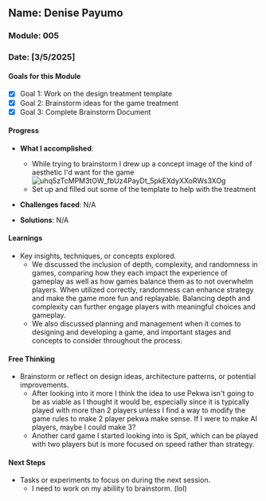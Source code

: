 <!-- Markdown Docs: https://docs.github.com/en/get-started/writing-on-github/getting-started-with-writing-and-formatting-on-github/basic-writing-and-formatting-syntax -->
## Name: Denise Payumo
### Module: 005

<!-- Repeat the below as needed-->
### Date: [3/5/2025]

#### Goals for this Module
- [x] Goal 1: Work on the design treatment template
- [x] Goal 2: Brainstorm ideas for the game treatment
- [x] Goal 3: Complete Brainstorm Document

#### Progress
- **What I accomplished**:
  - While trying to brainstorm I drew up a concept image of the kind of aesthetic I'd want for the game
![uhq5zTcMPM3tOW_fbUz4PayDt_5pkEXdyXXoRWs3XOg](https://github.com/user-attachments/assets/7aa6d947-5759-434d-8318-4b55be0cbec8)
  - Set up and filled out some of the template to help with the treatment


   <!--Your entry here or N/A if not applicable for this entry-->
- **Challenges faced**:
N/A
     <!--Your entry here or N/A if not applicable for this entry-->
- **Solutions**:
N/A
     <!--Your entry here or N/A if not applicable for this entry-->

#### Learnings
- Key insights, techniques, or concepts explored.
  - We discussed the inclusion of depth, complexity, and randomness in games, comparing how they each impact the experience of gameplay as well as how games balance them as to not overwhelm players. When utilized correctly, randomness can enhance strategy and make the game more fun and replayable. Balancing depth and complexity can further engage players with meaningful choices and gameplay.
  - We also discussed planning and management when it comes to designing and developing a game, and important stages and concepts to consider throughout the process.

#### Free Thinking
- Brainstorm or reflect on design ideas, architecture patterns, or potential improvements.
    <!--Your entry here or N/A if not applicable for this entry-->
  - After looking into it more I think the idea to use Pekwa isn't going to be as viable as I thought it would be, especially since it is typically played with more than 2 players unless I find a way to modify the game rules to make 2 player pekwa make sense. If I were to make AI players, maybe I could make 3?
  - Another card game I started looking into is Spit, which can be played with two players but is more focused on speed rather than strategy.

#### Next Steps
- Tasks or experiments to focus on during the next session.
   <!--Your entry here or N/A if not applicable for this entry-->
  -  I need to work on my abiliity to brainstorm. (lol)

